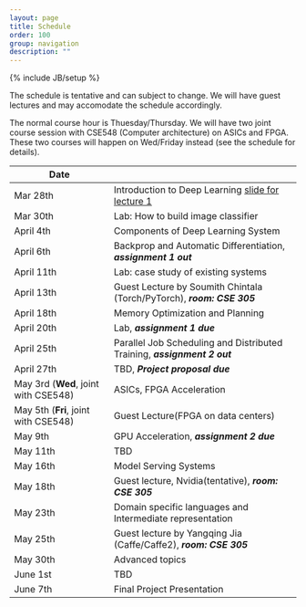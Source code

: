 ```yaml
---
layout: page
title: Schedule
order: 100
group: navigation
description: ""
---
```

{% include JB/setup %}

The schedule is tentative and can subject to change.
We will have guest lectures and may accomodate the schedule accordingly.

The normal course hour is Thuesday/Thursday. We will have two joint course session
with CSE548 (Computer architecture) on ASICs and FPGA. These two courses will
happen on Wed/Friday instead (see the schedule for details).

| Date                     |                                                       |
|--------------------------| ------------------------------------------------------|
| Mar 28th                 |   Introduction to Deep Learning [slide for lecture 1](pdf/lecture1.pdf) |
| Mar 30th                 |   Lab: How to build image classifier                  |
| April 4th                |   Components of  Deep Learning System                 |
| April 6th                |   Backprop and Automatic Differentiation, ***assignment 1 out*** |
| April 11th               |   Lab: case study of existing systems                 |
| April 13th               |   Guest Lecture by Soumith Chintala (Torch/PyTorch), ***room: CSE 305***  |
| April 18th               |   Memory Optimization and Planning                    |
| April 20th               |   Lab, ***assignment 1 due***                    |
| April 25th               |   Parallel Job Scheduling  and Distributed Training, ***assignment 2 out***   |
| April 27th               |   TBD,  ***Project proposal due***    |
| May 3rd (**Wed**, joint with CSE548) |   ASICs, FPGA Acceleration               |
| May 5th (**Fri**, joint with CSE548) |   Guest Lecture(FPGA on data centers)     |
| May 9th                  |   GPU Acceleration, ***assignment 2 due***            |
| May 11th                 |   TBD  |
| May 16th                 |   Model Serving Systems                                     |
| May 18th                 |   Guest lecture, Nvidia(tentative),  ***room: CSE 305***  |
| May 23th                 |   Domain specific languages and Intermediate representation |
| May 25th                 |   Guest lecture by Yangqing Jia (Caffe/Caffe2), ***room: CSE 305***   |
| May 30th                 |   Advanced topics                                           |
| June 1st                 |   TBD                                                       |
| June 7th                 |   Final Project Presentation                                |
